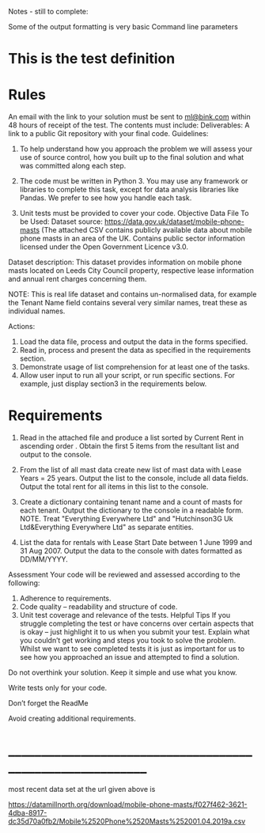 Notes - still to complete:

Some of the output formatting is very basic
Command line parameters



# This is the test definition
# Rules
An email with the link to your solution must be sent to ml@bink.com within 48 hours of receipt of the test. The contents must include:
Deliverables:
A link to a public Git repository with your final code.
Guidelines:
1.	To help understand how you approach the problem we will assess your use of source control, how you built up to the final solution and what was committed along each step. 

2.	The code must be written in Python 3. You may use any framework or libraries to complete this task, except for data analysis libraries like Pandas. We prefer to see how you handle each task.

3.	Unit tests must be provided to cover your code.
Objective
Data File To be Used:
Dataset source: https://data.gov.uk/dataset/mobile-phone-masts
(The attached CSV contains publicly available data about mobile phone masts in an area of the UK.
Contains public sector information licensed under the Open Government Licence v3.0.

Dataset description:
This dataset provides information on mobile phone masts located on Leeds City Council property, respective lease information and annual rent charges concerning them.

NOTE:
This is real life dataset and contains un-normalised data, for example the Tenant Name field contains several very similar names, treat these as individual names.

Actions:
1.	Load the data file, process and output the data in the forms specified.
2.	Read in, process and present the data as specified in the requirements section.
3.	Demonstrate usage of list comprehension for at least one of the tasks.
4.	Allow user input to run all your script, or run specific sections. For example, just display section3 in the requirements below.


# Requirements
1. Read in the attached file and produce a list sorted by Current Rent in ascending order . Obtain the first 5 items from the resultant list and  output to the console.

2. From the list of all mast data create new list of mast data with Lease Years = 25 years.
  Output the list to the console, include all data fields.
Output the total rent for all items in this list to the console.

3. Create a dictionary containing tenant name and a count of masts for each tenant. Output the dictionary to the console in a readable form.
NOTE. Treat "Everything Everywhere Ltd" and "Hutchinson3G Uk Ltd&Everything Everywhere Ltd" as separate entities.

4. List the data for rentals with Lease Start Date between 1 June 1999 and 31 Aug 2007.
Output the data to the console with dates formatted as DD/MM/YYYY.

Assessment
Your code will be reviewed and assessed according to the following:
1. Adherence to requirements.
2. Code quality – readability and structure of code.
3. Unit test coverage and relevance of the tests.
Helpful Tips
If you struggle completing the test or have concerns over certain aspects that is okay – just highlight it to us when you submit your test. Explain what you couldn’t get working and steps you took to solve the problem. Whilst we want to see completed tests it is just as important for us to see how you approached an issue and attempted to find a solution.

Do not overthink your solution. Keep it simple and use what you know.

Write tests only for your code.

Don’t forget the ReadMe

Avoid creating additional requirements.

# __________________________________________________________

most recent data set at the url given above is

https://datamillnorth.org/download/mobile-phone-masts/f027f462-3621-4dba-8917-dc35d70a0fb2/Mobile%2520Phone%2520Masts%252001.04.2019a.csv

